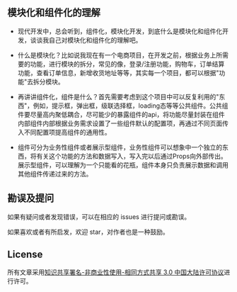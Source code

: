 ## 模块化和组件化的理解

- 现代开发中，总会听到，组件化，模块化开发，到底什么是模块化和组件化开发，谈谈我自己对模块化和组件化的理解吧。

- 什么是模块化？比如说我现在有一个电商项目，在开发之前，根据业务上所需要的功能，进行模块的拆分，常见的像，登录/注册功能，购物车，订单结算功能，查看订单信息，新增收货地址等等，其实每一个项目，都可以根据"功能"去拆分模块。

- 再讲讲组件化，组件是什么？首先需要考虑到这个项目中可以反复利用的"东西"，例如，提示框，弹出框，级联选择框，loading态等等公共组件。公共组件要尽量高内聚低耦合，尽可能少的暴露组件的api，将功能尽量封装在组件内部组件内部根据业务需求设置了一些组件默认的配置项，再通过不同页面传入不同配置项提高组件的通用性。

- 组件可分为业务性组件或者展示型组件，业务性组件可以想象中一个独立的东西，将有关这个功能的方法和数据写入，写入完以后通过Props向外部传出。展示型组件，可以理解为一个只能看的花瓶，组件本身只负责展示数据和调用其他组件传递过来的方法。

## 勘误及提问

如果有疑问或者发现错误，可以在相应的 issues 进行提问或勘误。

如果喜欢或者有所启发，欢迎 star，对作者也是一种鼓励。

## License

所有文章采用[知识共享署名-非商业性使用-相同方式共享 3.0 中国大陆许可协议](http://creativecommons.org/licenses/by-nc-sa/3.0/cn/)进行许可。